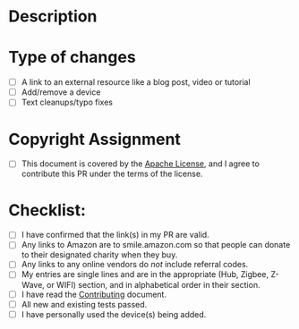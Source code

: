 <!--- Provide a general summary of your changes in the Title above -->
<!--- If you're unsure about anything in this checklist, don't hesitate to create a PR and ask. I'm happy to help! -->

# Description

<!---
Notes suggestions:

- It is ok to add a link to a device that doesn't work - just add it in the non-working devices section to warn off other users from buying it.
- If the device you're adding in your PR won't work in a local-only mode, please say so in the **Notes** column of your entry.
- If it requires a remote service, definitely note that - I prefer to not buy anything that will brick if the vendor goes out of business or decides to cancel the product line, or even if your internet is just having an outage.
- If it tries to phone home - note that too.
- If you have to reflash a device to get it working with Home Assistant, please add that to the **Notes** column.
- If you need to add a plugin to Home Assistant before it can be used, add that to **Notes** too.
- If it requires the devices connect to an internet server, even just for initial configuration, please add that to **Notes** - I want it easy to see which devices won't brick if the vendor goes out of business and also aren't vulnerable to some jackass hacking the company's servers.
-->
# Type of changes

<!--- What types of changes does your submission introduce? Put an `x` in all the boxes that apply: -->

- [ ] A link to an external resource like a blog post, video or tutorial
- [ ] Add/remove a device
- [ ] Text cleanups/typo fixes

# Copyright Assignment

- [ ] This document is covered by the [Apache License](https://github.com/unixorn/works-with-home-assistant/blob/master/LICENSE), and I agree to contribute this PR under the terms of the license.

# Checklist:

<!---
Go over all the following points, and put an `x` in all the boxes that apply. Make them look like [x] so that GitHub's markdown renderer renders them properly.
-->

- [ ] I have confirmed that the link(s) in my PR are valid.
- [ ] Any links to Amazon are to smile.amazon.com so that people can donate to their designated charity when they buy.
- [ ] Any links to any online vendors do _not_ include referral codes.
- [ ] My entries are single lines and are in the appropriate (Hub, Zigbee, Z-Wave, or WIFI) section, and in alphabetical order in their section.
- [ ] I have read the [Contributing](https://github.com/unixorn/works-with-home-assistant/blob/master/Contributing.md) document.
- [ ] All new and existing tests passed.
- [ ] I have personally used the device(s) being added.
